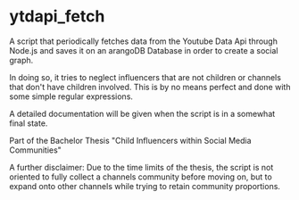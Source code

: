 # ytdapi_fetch
A script that periodically fetches data from the Youtube Data Api through Node.js and saves it on an arangoDB Database in order to create a social graph.

In doing so, it tries to neglect influencers that are not children or channels that don't have children involved. This is by no means perfect and done with some simple regular expressions.

A detailed documentation will be given when the script is in a somewhat final state.

Part of the Bachelor Thesis "Child Influencers within Social Media Communities"

A further disclaimer: Due to the time limits of the thesis, the script is not oriented to fully collect a channels community before moving on, but to expand onto other channels while trying to retain community proportions.
